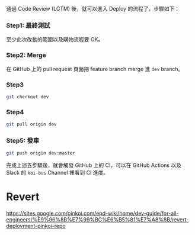 通過 Code Review (LGTM) 後，就可以進入 Deploy 的流程了，步驟如下：

### Step1: 最終測試

至少此次改動的範圍以及購物流程要 OK。

### Step2: Merge

在 GitHub 上的 pull request 頁面把 feature branch merge 進 `dev` branch。

### Step3

```bash
git checkout dev
```

### Step4

```bash
git pull origin dev
```

### Step5: 發車

```bash
git push origin dev:master
```

完成上述五步驟後，就會觸發 GitHub 上的 CI，可以在 GitHub Actions 以及 Slack 的 `koi-bus` Channel 裡看到 CI 進度。

# Revert

<https://sites.google.com/pinkoi.com/epd-wiki/home/dev-guide/for-all-engineers/%E9%96%8B%E7%99%BC%E6%B5%81%E7%A8%8B/revert-deployment-pinkoi-repo>
